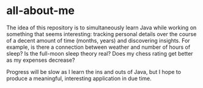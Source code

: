 # all-about-me

The idea of this repository is to simultaneously learn Java while working on something that seems interesting: tracking personal details over the course of a decent amount of time (months, years) and discovering insights. For example, is there a connection between weather and number of hours of sleep? Is the full-moon sleep theory real? Does my chess rating get better as my expenses decrease? 

Progress will be slow as I learn the ins and outs of Java, but I hope to produce a meaningful, interesting application in due time.
